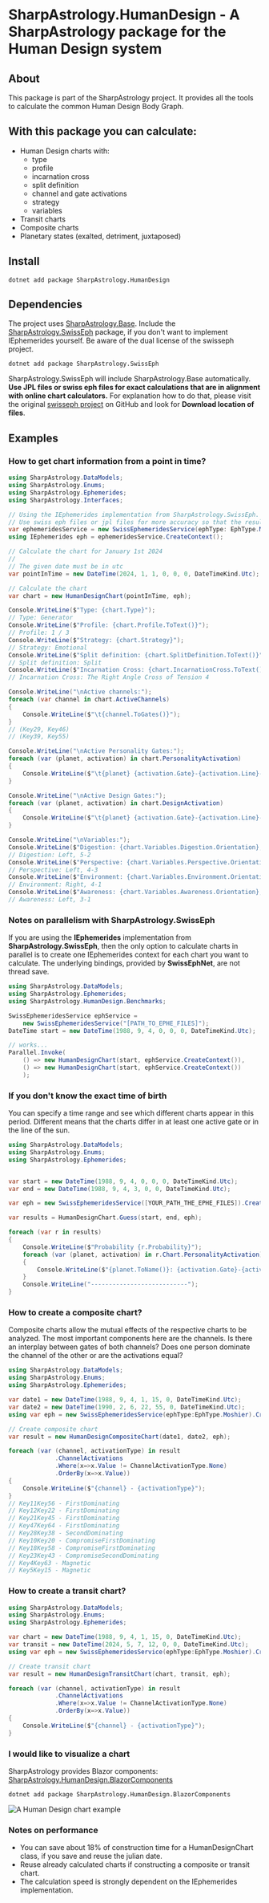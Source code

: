 # SharpAstrology.HumanDesign - A SharpAstrology package for the Human Design system

## About

This package is part of the SharpAstrology project. It provides all the tools to calculate the common Human Design Body Graph.

## With this package you can calculate:
- Human Design charts with:
  - type
  - profile
  - incarnation cross
  - split definition
  - channel and gate activations
  - strategy
  - variables
- Transit charts
- Composite charts
- Planetary states (exalted, detriment, juxtaposed)

## Install

```
dotnet add package SharpAstrology.HumanDesign
```

## Dependencies

The project uses [SharpAstrology.Base](https://github.com/CReizner/SharpAstrology.Base).
Include the [SharpAstrology.SwissEph](https://github.com/CReizner/SharpAstrology.SwissEph) package, if you don't want to implement IEphemerides yourself. Be aware of the
dual license of the swisseph project.

```dotnet add package SharpAstrology.SwissEph```

SharpAstrology.SwissEph will include SharpAstrology.Base automatically. **Use JPL files or swiss eph files for exact calculations that are in alignment with online chart calculators.**
For explanation how to do that, please visit the original [swisseph project](https://github.com/aloistr/swisseph) on GitHub and look for **Download location of files**.

## Examples

### How to get chart information from a point in time?
```C#
using SharpAstrology.DataModels;
using SharpAstrology.Enums;
using SharpAstrology.Ephemerides;
using SharpAstrology.Interfaces;

// Using the IEphemerides implementation from SharpAstrology.SwissEph.
// Use swiss eph files or jpl files for more accuracy so that the results are in alignment with online HD chart calculators.
var ephemeridesService = new SwissEphemeridesService(ephType: EphType.Moshier);
using IEphemerides eph = ephemeridesService.CreateContext();

// Calculate the chart for January 1st 2024
//
// The given date must be in utc
var pointInTime = new DateTime(2024, 1, 1, 0, 0, 0, DateTimeKind.Utc);

// Calculate the chart
var chart = new HumanDesignChart(pointInTime, eph);

Console.WriteLine($"Type: {chart.Type}");
// Type: Generator
Console.WriteLine($"Profile: {chart.Profile.ToText()}");
// Profile: 1 / 3
Console.WriteLine($"Strategy: {chart.Strategy}");
// Strategy: Emotional
Console.WriteLine($"Split definition: {chart.SplitDefinition.ToText()}");
// Split definition: Split
Console.WriteLine($"Incarnation Cross: {chart.IncarnationCross.ToText()}");
// Incarnation Cross: The Right Angle Cross of Tension 4

Console.WriteLine("\nActive channels:");
foreach (var channel in chart.ActiveChannels)
{
    Console.WriteLine($"\t{channel.ToGates()}");
}
// (Key29, Key46)
// (Key39, Key55)

Console.WriteLine("\nActive Personality Gates:");
foreach (var (planet, activation) in chart.PersonalityActivation)
{
    Console.WriteLine($"\t{planet} {activation.Gate}-{activation.Line}-{activation.FixingState}");
}

Console.WriteLine("\nActive Design Gates:");
foreach (var (planet, activation) in chart.DesignActivation)
{
    Console.WriteLine($"\t{planet} {activation.Gate}-{activation.Line}-{activation.FixingState}");
}

Console.WriteLine("\nVariables:");
Console.WriteLine($"Digestion: {chart.Variables.Digestion.Orientation}, {chart.Variables.Digestion.Color.ToNumber()}-{chart.Variables.Digestion.Tone.ToNumber()}");
// Digestion: Left, 5-2
Console.WriteLine($"Perspective: {chart.Variables.Perspective.Orientation}, {chart.Variables.Perspective.Color.ToNumber()}-{chart.Variables.Perspective.Tone.ToNumber()}");
// Perspective: Left, 4-3
Console.WriteLine($"Environment: {chart.Variables.Environment.Orientation}, {chart.Variables.Environment.Color.ToNumber()}-{chart.Variables.Environment.Tone.ToNumber()}");
// Environment: Right, 4-1
Console.WriteLine($"Awareness: {chart.Variables.Awareness.Orientation}, {chart.Variables.Awareness.Color.ToNumber()}-{chart.Variables.Awareness.Tone.ToNumber()}");
// Awareness: Left, 3-1
```

### Notes on parallelism with SharpAstrology.SwissEph
If you are using the **IEphemerides** implementation from **SharpAstrology.SwissEph**, then the only option to calculate charts in parallel is to create one IEphemerides context for each chart you want to calculate. 
The underlying bindings, provided by **SwissEphNet**, are not thread save.
```C#
using SharpAstrology.DataModels;
using SharpAstrology.Ephemerides;
using SharpAstrology.HumanDesign.Benchmarks;

SwissEphemeridesService ephService =
    new SwissEphemeridesService("[PATH_TO_EPHE_FILES]");
DateTime start = new DateTime(1988, 9, 4, 0, 0, 0, DateTimeKind.Utc);

// works...
Parallel.Invoke(
    () => new HumanDesignChart(start, ephService.CreateContext()),
    () => new HumanDesignChart(start, ephService.CreateContext())
    );
```


### If you don't know the exact time of birth

You can specify a time range and see which different charts appear in this period. Different means that the charts differ in at least one active gate or in the line of the sun.

```C#
using SharpAstrology.DataModels;
using SharpAstrology.Enums;
using SharpAstrology.Ephemerides;


var start = new DateTime(1988, 9, 4, 0, 0, 0, DateTimeKind.Utc);
var end = new DateTime(1988, 9, 4, 3, 0, 0, DateTimeKind.Utc);

var eph = new SwissEphemeridesService([YOUR_PATH_THE_EPHE_FILES]).CreateContext();

var results = HumanDesignChart.Guess(start, end, eph);

foreach (var r in results)
{
    Console.WriteLine($"Probability {r.Probability}");
    foreach (var (planet, activation) in r.Chart.PersonalityActivation)
    {
        Console.WriteLine($"{planet.ToName()}: {activation.Gate}-{activation.Line}\t{r.Chart.DesignActivation[planet].Gate}-{r.Chart.DesignActivation[planet].Line}");
    }
    Console.WriteLine("---------------------------");
}
```

### How to create a composite chart?
Composite charts allow the mutual effects of the respective charts to be analyzed. 
The most important components here are the channels. 
Is there an interplay between gates of both channels? 
Does one person dominate the channel of the other or are the activations equal?
```C#
using SharpAstrology.DataModels;
using SharpAstrology.Enums;
using SharpAstrology.Ephemerides;

var date1 = new DateTime(1988, 9, 4, 1, 15, 0, DateTimeKind.Utc);
var date2 = new DateTime(1990, 2, 6, 22, 55, 0, DateTimeKind.Utc);
using var eph = new SwissEphemeridesService(ephType:EphType.Moshier).CreateContext();

// Create composite chart
var result = new HumanDesignCompositeChart(date1, date2, eph);

foreach (var (channel, activationType) in result
             .ChannelActivations
             .Where(x=>x.Value != ChannelActivationType.None)
             .OrderBy(x=>x.Value))
{
    Console.WriteLine($"{channel} - {activationType}");
}
// Key11Key56 - FirstDominating
// Key12Key22 - FirstDominating
// Key21Key45 - FirstDominating
// Key47Key64 - FirstDominating
// Key28Key38 - SecondDominating
// Key10Key20 - CompromiseFirstDominating
// Key18Key58 - CompromiseFirstDominating
// Key23Key43 - CompromiseSecondDominating
// Key4Key63 - Magnetic
// Key5Key15 - Magnetic
```

### How to create a transit chart?
```C#
using SharpAstrology.DataModels;
using SharpAstrology.Enums;
using SharpAstrology.Ephemerides;

var chart = new DateTime(1988, 9, 4, 1, 15, 0, DateTimeKind.Utc);
var transit = new DateTime(2024, 5, 7, 12, 0, 0, DateTimeKind.Utc);
using var eph = new SwissEphemeridesService(ephType:EphType.Moshier).CreateContext();

// Create transit chart
var result = new HumanDesignTransitChart(chart, transit, eph);

foreach (var (channel, activationType) in result
             .ChannelActivations
             .Where(x=>x.Value != ChannelActivationType.None)
             .OrderBy(x=>x.Value))
{
    Console.WriteLine($"{channel} - {activationType}");
}
```

### I would like to visualize a chart
SharpAstrology provides Blazor components: [SharpAstrology.HumanDesign.BlazorComponents](https://github.com/CReizner/SharpAstrology.HumanDesign.BlazorComponents)

```dotnet add package SharpAstrology.HumanDesign.BlazorComponents```

![A Human Design chart example](https://github.com/CReizner/SharpAstrology.HumanDesign.BlazorComponents/blob/master/.github_assets/hd_chart_0.png)

### Notes on performance
- You can save about 18% of construction time for a HumanDesignChart class, if you save and reuse the julian date.
- Reuse already calculated charts if constructing a composite or transit chart.
- The calculation speed is strongly dependent on the IEphemerides implementation.
